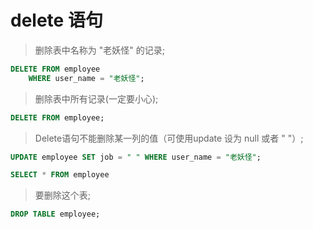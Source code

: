 # delete 语句

> 删除表中名称为 "老妖怪" 的记录;  <br>
```sql
DELETE FROM employee 
	WHERE user_name = "老妖怪";
```
	
> 删除表中所有记录(一定要小心);  <br>
```sql
DELETE FROM employee;
```

> Delete语句不能删除某一列的值（可使用update 设为 null 或者 " "）;  <br>
```sql
UPDATE employee SET job = " " WHERE user_name = "老妖怪";

SELECT * FROM employee
```

> 要删除这个表;  <br>
```sql
DROP TABLE employee;
```
